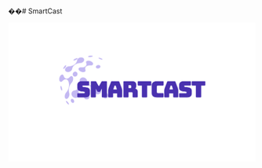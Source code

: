 ��#   S m a r t C a s t

![image alt](https://github.com/ran9ex/SmartCast/blob/c184f10b42f4b5bf5b9b23296cd53c8e571b352b/Copy%20of%20SmartCast.svg) 
 
 
